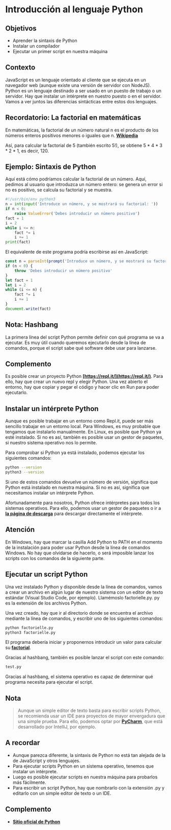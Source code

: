 # Introducción al lenguaje Python

## Objetivos

- Aprender la sintaxis de Python
- Instalar un compilador
- Ejecutar un primer script en nuestra máquina

## Contexto

JavaScript es un lenguaje orientado al cliente que se ejecuta en un navegador web (aunque existe una versión de servidor con NodeJS). Python es un lenguaje destinado a ser usado en un puesto de trabajo o un servidor. Hay que instalar un intérprete en nuestro puesto o en el servidor. Vamos a ver juntos las diferencias sintácticas entre estos dos lenguajes.

## Recordatorio: La factorial en matemáticas

En matemáticas, la factorial de un número natural n es el producto de los números enteros positivos menores o iguales que n. **[Wikipedia](https://fr.wikipedia.org/wiki/Factorielle)**

Así, para calcular la factorial de 5 (también escrito 5!), se obtiene 5 * 4 * 3 * 2 * 1, es decir, 120.

## Ejemplo: Sintaxis de Python

Aquí está cómo podríamos calcular la factorial de un número. Aquí, pedimos al usuario que introduzca un número entero: se genera un error si no es positivo, se calcula su factorial y se muestra.

```python
#!/usr/bin/env python3
n = int(input('Introduce un número, y se mostrará su factorial: '))
if n < 0:
    raise ValueError('Debes introducir un número positivo')
fact = 1
i = 2
while i <= n:
    fact *= i
    i += 1
print(fact)
```

El equivalente de este programa podría escribirse así en JavaScript:

```javascript
const n = parseInt(prompt('Introduce un número, y se mostrará su factorial: '))
if (n < 0) {
    throw 'Debes introducir un número positivo'
}
let fact = 1
let i = 2
while (i <= n) {
    fact *= i
    i += 1
}
document.write(fact)
```

## Nota: Hashbang

La primera línea del script Python permite definir con qué programa se va a ejecutar. Es muy útil cuando queremos ejecutarlo desde la línea de comandos, porque el script sabe qué software debe usar para lanzarse.

## Complemento

Es posible crear un proyecto Python **[https://repl.it/](https://repl.it/)**. Para ello, hay que crear un nuevo repl y elegir Python. Una vez abierto el entorno, hay que copiar y pegar el código y hacer clic en Run para poder ejecutarlo.

## Instalar un intérprete Python

Aunque es posible trabajar en un entorno como Repl.it, puede ser más sencillo trabajar en un entorno local. Para Windows, es muy probable que tengamos que instalarlo manualmente. En Linux, es posible que Python ya esté instalado. Si no es así, también es posible usar un gestor de paquetes, si nuestro sistema operativo nos lo permite.

Para comprobar si Python ya está instalado, podemos ejecutar los siguientes comandos:

```bash
python --version
python3 --version
```

Si uno de estos comandos devuelve un número de versión, significa que Python está instalado en nuestra máquina. Si no es así, significa que necesitamos instalar un intérprete Python.

Afortunadamente para nosotros, Python ofrece intérpretes para todos los sistemas operativos. Para ello, podemos usar un gestor de paquetes o ir a **[la página de descarga](https://www.python.org/downloads/)** para descargar directamente el intérprete.

## Atención

En Windows, hay que marcar la casilla Add Python to PATH en el momento de la instalación para poder usar Python desde la línea de comandos Windows. No hay que olvidarse de hacerlo, o será imposible lanzar los scripts con los comandos de la siguiente parte.

## Ejecutar un script Python

Una vez instalado Python y disponible desde la línea de comandos, vamos a crear un archivo en algún lugar de nuestro sistema con un editor de texto estándar (Visual Studio Code, por ejemplo). Llamémoslo factorielle.py. py es la extensión de los archivos Python.

Una vez creado, hay que ir al directorio donde se encuentra el archivo mediante la línea de comandos, y escribir uno de los siguientes comandos:

```bash
python factorielle.py
python3 factorielle.py
```

El programa debería iniciar y proponernos introducir un valor para calcular su **[factorial](https://fr.wikipedia.org/wiki/Factorielle)**.

Gracias al hashbang, también es posible lanzar el script con este comando:

```bash
test.py
```

Gracias al hashbang, el sistema operativo es capaz de determinar qué programa necesita para ejecutar el script.

## Nota

>Aunque un simple editor de texto basta para escribir scripts Python, se recomienda usar un IDE para proyectos de mayor envergadura que una simple prueba. Para ello, podemos optar por **[PyCharm](https://www.jetbrains.com/fr-fr/pycharm/)**, que está desarrollado por IntelliJ, por ejemplo.

## A recordar

- Aunque parezca diferente, la sintaxis de Python no está tan alejada de la de JavaScript y otros lenguajes.
- Para ejecutar scripts Python en un sistema operativo, tenemos que instalar un intérprete.
- Luego es posible ejecutar scripts en nuestra máquina para probarlos más fácilmente.
- Para escribir un script Python, hay que nombrarlo con la extensión .py y editarlo con un simple editor de texto o un IDE.

## Complemento

- **[Sitio oficial de Python](https://www.python.org/)**
